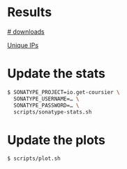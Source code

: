 # Results

[# downloads](http://htmlpreview.github.io/?)

[Unique IPs](http://htmlpreview.github.io/?)

# Update the stats

```bash
$ SONATYPE_PROJECT=io.get-coursier \
  SONATYPE_USERNAME=… \
  SONATYPE_PASSWORD=… \
  scripts/sonatype-stats.sh
```

# Update the plots

```bash
$ scripts/plot.sh
```
